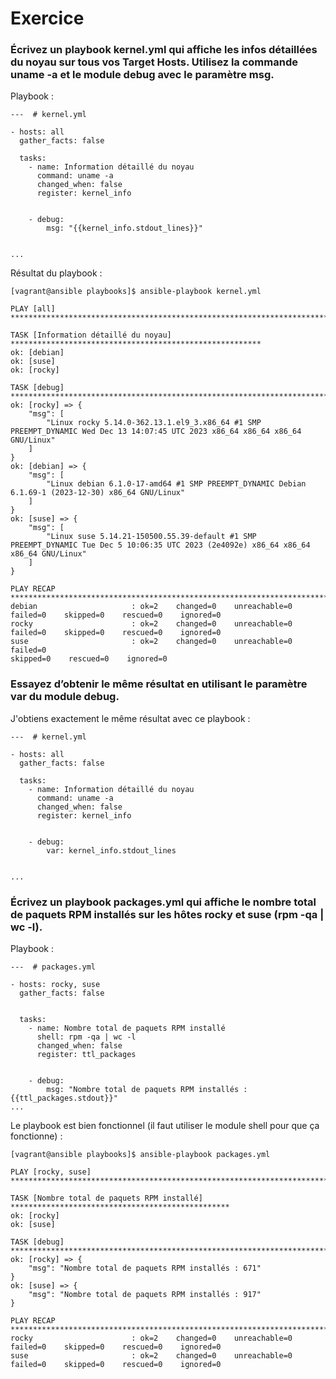 # Exercice

### Écrivez un playbook kernel.yml qui affiche les infos détaillées du noyau sur tous vos Target Hosts. Utilisez la commande uname -a et le module debug avec le paramètre msg.  

Playbook :
```
---  # kernel.yml

- hosts: all
  gather_facts: false

  tasks:
    - name: Information détaillé du noyau
      command: uname -a
      changed_when: false
      register: kernel_info


    - debug:
        msg: "{{kernel_info.stdout_lines}}"


...
```

Résultat du playbook : 
```
[vagrant@ansible playbooks]$ ansible-playbook kernel.yml

PLAY [all] **********************************************************************************

TASK [Information détaillé du noyau] ********************************************************
ok: [debian]
ok: [suse]
ok: [rocky]

TASK [debug] ********************************************************************************
ok: [rocky] => {
    "msg": [
        "Linux rocky 5.14.0-362.13.1.el9_3.x86_64 #1 SMP PREEMPT_DYNAMIC Wed Dec 13 14:07:45 UTC 2023 x86_64 x86_64 x86_64 GNU/Linux"
    ]
}
ok: [debian] => {
    "msg": [
        "Linux debian 6.1.0-17-amd64 #1 SMP PREEMPT_DYNAMIC Debian 6.1.69-1 (2023-12-30) x86_64 GNU/Linux"
    ]
}
ok: [suse] => {
    "msg": [
        "Linux suse 5.14.21-150500.55.39-default #1 SMP PREEMPT_DYNAMIC Tue Dec 5 10:06:35 UTC 2023 (2e4092e) x86_64 x86_64 x86_64 GNU/Linux"
    ]
}

PLAY RECAP **********************************************************************************
debian                     : ok=2    changed=0    unreachable=0    failed=0    skipped=0    rescued=0    ignored=0
rocky                      : ok=2    changed=0    unreachable=0    failed=0    skipped=0    rescued=0    ignored=0
suse                       : ok=2    changed=0    unreachable=0    failed=0
skipped=0    rescued=0    ignored=0
```


### Essayez d’obtenir le même résultat en utilisant le paramètre var du module debug.

J'obtiens exactement le même résultat avec ce playbook :
```
---  # kernel.yml

- hosts: all
  gather_facts: false

  tasks:
    - name: Information détaillé du noyau
      command: uname -a
      changed_when: false
      register: kernel_info


    - debug:
        var: kernel_info.stdout_lines


...
```


### Écrivez un playbook packages.yml qui affiche le nombre total de paquets RPM installés sur les hôtes rocky et suse (rpm -qa | wc -l).  

Playbook : 
```
---  # packages.yml

- hosts: rocky, suse
  gather_facts: false


  tasks:
    - name: Nombre total de paquets RPM installé
      shell: rpm -qa | wc -l
      changed_when: false
      register: ttl_packages


    - debug:
        msg: "Nombre total de paquets RPM installés : {{ttl_packages.stdout}}"
...
```

Le playbook est bien fonctionnel (il faut utiliser le module shell pour que ça
fonctionne) : 
```
[vagrant@ansible playbooks]$ ansible-playbook packages.yml 

PLAY [rocky, suse] **************************************************************************

TASK [Nombre total de paquets RPM installé] *************************************************
ok: [rocky]
ok: [suse]

TASK [debug] ********************************************************************************
ok: [rocky] => {
    "msg": "Nombre total de paquets RPM installés : 671"
}
ok: [suse] => {
    "msg": "Nombre total de paquets RPM installés : 917"
}

PLAY RECAP **********************************************************************************
rocky                      : ok=2    changed=0    unreachable=0    failed=0    skipped=0    rescued=0    ignored=0   
suse                       : ok=2    changed=0    unreachable=0    failed=0    skipped=0    rescued=0    ignored=0
```

